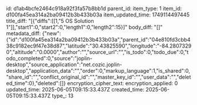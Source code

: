 id: d1ab4bcfe2464c918a92f3fa57b8bb1d
parent_id: 
item_type: 1
item_id: d100fa45ea314a2ba09412b3b433b03a
item_updated_time: 1749114497445
title_diff: "[{\"diffs\":[[1,\"5 OS Solution 1\"]],\"start1\":0,\"start2\":0,\"length1\":0,\"length2\":15}]"
body_diff: "[]"
metadata_diff: {"new":{"id":"d100fa45ea314a2ba09412b3b433b03a","parent_id":"04e810fd3cbb438c9182ec9f47e38d87","latitude":"30.43825590","longitude":"-84.28073290","altitude":"0.0000","author":"","source_url":"","is_todo":0,"todo_due":0,"todo_completed":0,"source":"joplin-desktop","source_application":"net.cozic.joplin-desktop","application_data":"","order":0,"markup_language":1,"is_shared":0,"share_id":"","conflict_original_id":"","master_key_id":"","user_data":"","deleted_time":0},"deleted":[]}
encryption_cipher_text: 
encryption_applied: 0
updated_time: 2025-06-05T09:15:33.437Z
created_time: 2025-06-05T09:15:33.437Z
type_: 13